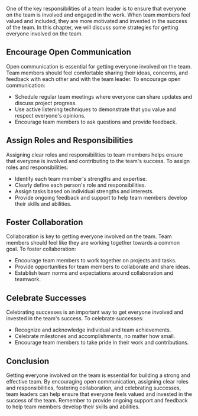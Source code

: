 

One of the key responsibilities of a team leader is to ensure that everyone on the team is involved and engaged in the work. When team members feel valued and included, they are more motivated and invested in the success of the team. In this chapter, we will discuss some strategies for getting everyone involved on the team.

Encourage Open Communication
----------------------------

Open communication is essential for getting everyone involved on the team. Team members should feel comfortable sharing their ideas, concerns, and feedback with each other and with the team leader. To encourage open communication:

* Schedule regular team meetings where everyone can share updates and discuss project progress.
* Use active listening techniques to demonstrate that you value and respect everyone's opinions.
* Encourage team members to ask questions and provide feedback.

Assign Roles and Responsibilities
---------------------------------

Assigning clear roles and responsibilities to team members helps ensure that everyone is involved and contributing to the team's success. To assign roles and responsibilities:

* Identify each team member's strengths and expertise.
* Clearly define each person's role and responsibilities.
* Assign tasks based on individual strengths and interests.
* Provide ongoing feedback and support to help team members develop their skills and abilities.

Foster Collaboration
--------------------

Collaboration is key to getting everyone involved on the team. Team members should feel like they are working together towards a common goal. To foster collaboration:

* Encourage team members to work together on projects and tasks.
* Provide opportunities for team members to collaborate and share ideas.
* Establish team norms and expectations around collaboration and teamwork.

Celebrate Successes
-------------------

Celebrating successes is an important way to get everyone involved and invested in the team's success. To celebrate successes:

* Recognize and acknowledge individual and team achievements.
* Celebrate milestones and accomplishments, no matter how small.
* Encourage team members to take pride in their work and contributions.

Conclusion
----------

Getting everyone involved on the team is essential for building a strong and effective team. By encouraging open communication, assigning clear roles and responsibilities, fostering collaboration, and celebrating successes, team leaders can help ensure that everyone feels valued and invested in the success of the team. Remember to provide ongoing support and feedback to help team members develop their skills and abilities.
